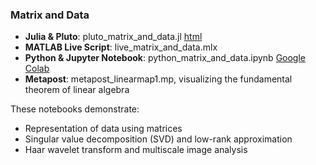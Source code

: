 ### Matrix and Data

- **Julia & Pluto**: pluto_matrix_and_data.jl  [html](https://fiomfd.github.io/ATCM2025/pluto_matrix_and_data.html)
- **MATLAB Live Script**: live_matrix_and_data.mlx
- **Python & Jupyter Notebook**:  python_matrix_and_data.ipynb [Google Colab](https://colab.research.google.com/github/fiomfd/ATCM2025/blob/main/Linear%20Algebra/python_matrix_and_data.ipynb)
- **Metapost**: metapost_linearmap1.mp, visualizing the fundamental theorem of linear algebra

These notebooks demonstrate:
- Representation of data using matrices
- Singular value decomposition (SVD) and low-rank approximation
- Haar wavelet transform and multiscale image analysis
